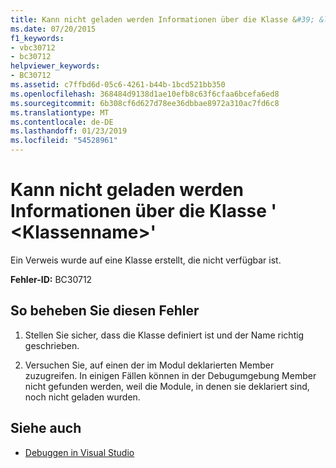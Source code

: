 ```yaml
---
title: Kann nicht geladen werden Informationen über die Klasse &#39; &lt;Klassenname&gt;&#39;
ms.date: 07/20/2015
f1_keywords:
- vbc30712
- bc30712
helpviewer_keywords:
- BC30712
ms.assetid: c7ffbd6d-05c6-4261-b44b-1bcd521bb350
ms.openlocfilehash: 368484d9138d1ae10efb8c63f6cfaa6bcefa6ed8
ms.sourcegitcommit: 6b308cf6d627d78ee36dbbae8972a310ac7fd6c8
ms.translationtype: MT
ms.contentlocale: de-DE
ms.lasthandoff: 01/23/2019
ms.locfileid: "54528961"
---
```

# <a name="unable-to-load-information-for-class-39ltclassnamegt39"></a>Kann nicht geladen werden Informationen über die Klasse &#39; &lt;Klassenname&gt;&#39;
Ein Verweis wurde auf eine Klasse erstellt, die nicht verfügbar ist.  
  
 **Fehler-ID:** BC30712  
  
## <a name="to-correct-this-error"></a>So beheben Sie diesen Fehler  
  
1.  Stellen Sie sicher, dass die Klasse definiert ist und der Name richtig geschrieben.  
  
2.  Versuchen Sie, auf einen der im Modul deklarierten Member zuzugreifen. In einigen Fällen können in der Debugumgebung Member nicht gefunden werden, weil die Module, in denen sie deklariert sind, noch nicht geladen wurden.  
  
## <a name="see-also"></a>Siehe auch
- [Debuggen in Visual Studio](/visualstudio/debugger/debugging-in-visual-studio)
